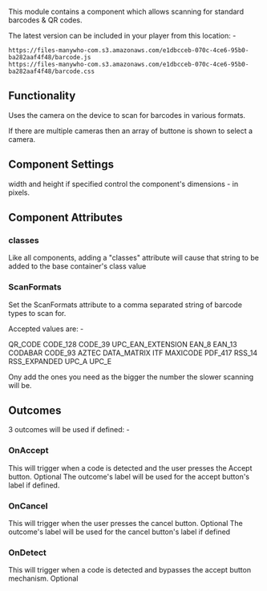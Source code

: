 This module contains a component which allows scanning for standard barcodes & QR codes.

The latest version can be included in your player from this location: -

```
https://files-manywho-com.s3.amazonaws.com/e1dbcceb-070c-4ce6-95b0-ba282aaf4f48/barcode.js
https://files-manywho-com.s3.amazonaws.com/e1dbcceb-070c-4ce6-95b0-ba282aaf4f48/barcode.css
```


## Functionality

Uses the camera on the device to scan for barcodes in various formats.

If there are multiple cameras then an array of buttone is shown to select a camera.

## Component Settings

width and height if specified control the component's dimensions - in pixels.


## Component Attributes

### classes

Like all components, adding a "classes" attribute will cause that string to be added to the base container's class value

### ScanFormats

Set the ScanFormats attribute to a comma separated string of barcode types to scan for.

Accepted values are: -

QR_CODE
CODE_128
CODE_39
UPC_EAN_EXTENSION
EAN_8
EAN_13
CODABAR
CODE_93
AZTEC
DATA_MATRIX
ITF
MAXICODE
PDF_417
RSS_14
RSS_EXPANDED
UPC_A
UPC_E

Ony add the ones you need as the bigger the number the slower scanning will be.

## Outcomes

3 outcomes will be used if defined: -

### OnAccept
This will trigger when a code is detected and the user presses the Accept button.
Optional
The outcome's label will be used for the accept button's label if defined.

### OnCancel
This will trigger when the user presses the cancel button.
Optional
The outcome's label will be used for the cancel button's label if defined

### OnDetect
This will trigger when a code is detected and bypasses the accept button mechanism.
Optional






